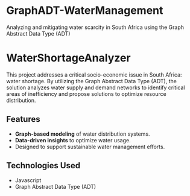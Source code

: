 # GraphADT-WaterManagement
Analyzing and mitigating water scarcity in South Africa using the Graph Abstract Data Type (ADT)

# WaterShortageAnalyzer
This project addresses a critical socio-economic issue in South Africa: water shortage. By utilizing the Graph Abstract Data Type (ADT), the solution analyzes water supply and demand networks to identify critical areas of inefficiency and propose solutions to optimize resource distribution.

## Features
- **Graph-based modeling** of water distribution systems.
- **Data-driven insights** to optimize water usage.
- Designed to support sustainable water management efforts.

## Technologies Used
- Javascript
- Graph Abstract Data Type (ADT)

